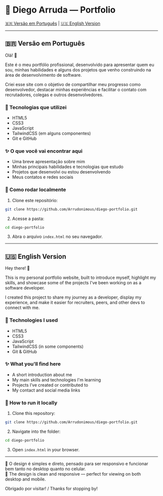 # 💼 Diego Arruda — Portfolio

[🇧🇷 Versão em Português](#versão-em-português) | [🇺🇸 English Version](#english-version)

---

## 🇧🇷 Versão em Português

Olá! 👋

Este é o meu portfólio profissional, desenvolvido para apresentar quem eu sou, minhas habilidades e alguns dos projetos que venho construindo na área de desenvolvimento de software.

Criei esse site com o objetivo de compartilhar meu progresso como desenvolvedor, destacar minhas experiências e facilitar o contato com recrutadores, colegas e outros desenvolvedores.

### 🔧 Tecnologias que utilizei

- HTML5  
- CSS3  
- JavaScript  
- TailwindCSS (em alguns componentes)  
- Git e GitHub

### ✨ O que você vai encontrar aqui

- Uma breve apresentação sobre mim  
- Minhas principais habilidades e tecnologias que estudo  
- Projetos que desenvolvi ou estou desenvolvendo  
- Meus contatos e redes sociais  

### 🚀 Como rodar localmente

1. Clone este repositório:

```bash
git clone https://github.com/Arrudonimous/diego-portfolio.git
```

2. Acesse a pasta:

```bash
cd diego-portfolio
```

3. Abra o arquivo `index.html` no seu navegador.

---

## 🇺🇸 English Version

Hey there! 👋

This is my personal portfolio website, built to introduce myself, highlight my skills, and showcase some of the projects I've been working on as a software developer.

I created this project to share my journey as a developer, display my experience, and make it easier for recruiters, peers, and other devs to connect with me.

### 🔧 Technologies I used

- HTML5  
- CSS3  
- JavaScript  
- TailwindCSS (in some components)  
- Git & GitHub

### ✨ What you'll find here

- A short introduction about me  
- My main skills and technologies I'm learning  
- Projects I’ve created or contributed to  
- My contact and social media links  

### 🚀 How to run it locally

1. Clone this repository:

```bash
git clone https://github.com/Arrudonimous/diego-portfolio.git
```

2. Navigate into the folder:

```bash
cd diego-portfolio
```

3. Open `index.html` in your browser.

---

📌 O design é simples e direto, pensado para ser responsivo e funcionar bem tanto no desktop quanto no celular.  
📌 The design is clean and responsive — perfect for viewing on both desktop and mobile.

Obrigado por visitar! / Thanks for stopping by!
